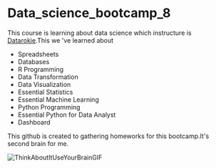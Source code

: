 # Data_science_bootcamp_8
This course is learning about data science which instructure is [Datarokie](https://www.facebook.com/datarockie).This we 've learned about 
- Spreadsheets
- Databases
- R Programming
- Data Transformation
- Data Visualization
- Essential Statistics
- Essential Machine Learning
- Python Programming
- Essential Python for Data Analyst
- Dashboard

This github is created to gathering homeworks for this bootcamp.It's second brain for me.













![ThinkAboutItUseYourBrainGIF](https://github.com/Sssilll/Data_science_bootcamp_8/assets/146812586/a42f7218-774c-458a-8e41-4844d8660573)
